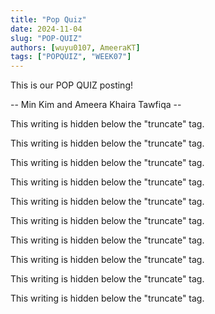 ```yaml
---
title: "Pop Quiz"
date: 2024-11-04
slug: "POP-QUIZ"
authors: [wuyu0107, AmeeraKT]
tags: ["POPQUIZ", "WEEK07"]
---
```


This is our POP QUIZ posting!

-- Min Kim and Ameera Khaira Tawfiqa --

<!--truncate-->

This writing is hidden below the "truncate" tag.

This writing is hidden below the "truncate" tag.

This writing is hidden below the "truncate" tag.

This writing is hidden below the "truncate" tag.

This writing is hidden below the "truncate" tag.

This writing is hidden below the "truncate" tag.

This writing is hidden below the "truncate" tag.

This writing is hidden below the "truncate" tag.

This writing is hidden below the "truncate" tag.

This writing is hidden below the "truncate" tag.
